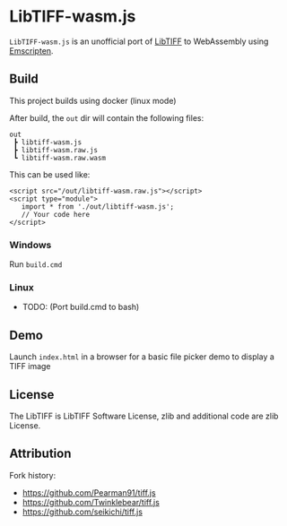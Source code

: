 # LibTIFF-wasm.js

`LibTIFF-wasm.js` is an unofficial port of [LibTIFF](http://www.libtiff.org/) to WebAssembly using [Emscripten](https://emscripten.org/).

## Build

This project builds using docker (linux mode)

After build, the `out` dir will contain the following files:

```
out
 ┣ libtiff-wasm.js
 ┣ libtiff-wasm.raw.js
 ┗ libtiff-wasm.raw.wasm
 ```

 This can be used like:
 
 ```
<script src="/out/libtiff-wasm.raw.js"></script>
<script type="module">
    import * from './out/libtiff-wasm.js';
    // Your code here
</script>
```

### Windows
Run `build.cmd`

### Linux
- TODO: (Port build.cmd to bash)

## Demo

Launch `index.html` in a browser for a basic file picker demo to display a TIFF image

## License

The LibTIFF is LibTIFF Software License, zlib and additional code are zlib License.

## Attribution

Fork history:
- https://github.com/Pearman91/tiff.js
- https://github.com/Twinklebear/tiff.js
- https://github.com/seikichi/tiff.js